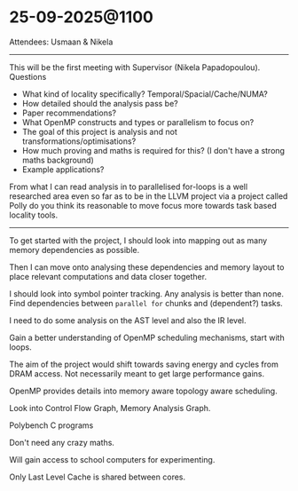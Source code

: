 # 25-09-2025@1100

Attendees: Usmaan & Nikela

---
This will be the first meeting with Supervisor (Nikela Papadopoulou).
Questions
- What kind of locality specifically? Temporal/Spacial/Cache/NUMA?
- How detailed should the analysis pass be?
- Paper recommendations?
- What OpenMP constructs and types or parallelism to focus on?
- The goal of this project is analysis and not transformations/optimisations?
- How much proving and maths is required for this? (I don't have a strong maths background)
- Example applications?

From what I can read analysis in to parallelised for-loops is a well researched area even so far as to be in the LLVM project via a project called Polly do you think its reasonable to move focus more towards task based locality tools.

---

To get started with the project, I should look into mapping out as many memory dependencies as possible.

Then I can move onto analysing these dependencies and memory layout to place relevant computations and data closer together.

I should look into symbol pointer tracking. 
Any analysis is better than none.
Find dependencies between `parallel for` chunks and (dependent?) tasks.

I need to do some analysis on the AST level and also the IR level.

Gain a better understanding of OpenMP scheduling mechanisms, start with loops.

The aim of the project would shift towards saving energy and cycles from DRAM access. Not necessarily meant to get large performance gains.

OpenMP provides details into memory aware topology aware scheduling.

Look into Control Flow Graph, Memory Analysis Graph.

Polybench C programs

Don't need any crazy maths.

Will gain access to school computers for experimenting.

Only Last Level Cache is shared between cores.
